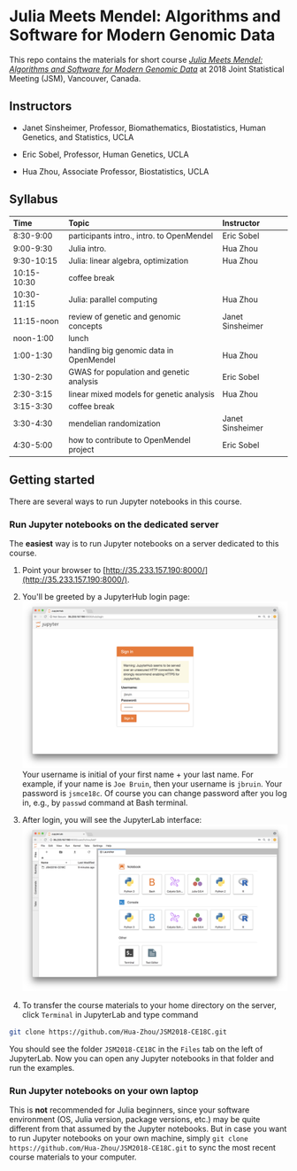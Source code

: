 # Julia Meets Mendel: Algorithms and Software for Modern Genomic Data

This repo contains the materials for short course [_Julia Meets Mendel: Algorithms and Software for Modern Genomic Data_](http://ww2.amstat.org/meetings/jsm/2018/onlineprogram/ActivityDetails.cfm?SessionID=215388) at 2018 Joint Statistical Meeting (JSM), Vancouver, Canada.

## Instructors

* Janet Sinsheimer, Professor, Biomathematics, Biostatistics, Human Genetics, and Statistics, UCLA  
* Eric Sobel, Professor, Human Genetics, UCLA  

* Hua Zhou, Associate Professor, Biostatistics, UCLA  

## Syllabus

| Time | Topic | Instructor |  
|:-----------|:------------|:------------|  
| 8:30-9:00 | participants intro., intro. to OpenMendel | Eric Sobel |  
| 9:00-9:30 | Julia intro. | Hua Zhou |  
| 9:30-10:15 | Julia: linear algebra, optimization | Hua Zhou |  
| 10:15-10:30 | coffee break | |  
| 10:30-11:15 | Julia: parallel computing | Hua Zhou |  
| 11:15-noon | review of genetic and genomic concepts | Janet Sinsheimer |  
| noon-1:00 | lunch | |  
| 1:00-1:30 | handling big genomic data in OpenMendel | Hua Zhou |  
| 1:30-2:30 | GWAS for population and genetic analysis | Eric Sobel |  
| 2:30-3:15 | linear mixed models for genetic analysis | Hua Zhou |  
| 3:15-3:30 | coffee break | |  
| 3:30-4:30 | mendelian randomization | Janet Sinsheimer |  
| 4:30-5:00 | how to contribute to OpenMendel project | Eric Sobel |  

## Getting started

There are several ways to run Jupyter notebooks in this course.

### Run Jupyter notebooks on the dedicated server

The **easiest** way is to run Jupyter notebooks on a server dedicated to this course.  

1. Point your browser to [http://35.233.157.190:8000/](http://35.233.157.190:8000/).  

2. You'll be greeted by a JupyterHub login page:  
![](./jupyterlab_login.png)
Your username is initial of your first name + your last name. For example, if your name is `Joe Bruin`, then your username is `jbruin`. Your password is `jsmce18c`. Of course you can change password after you log in, e.g., by `passwd` command at Bash terminal.

3. After login, you will see the JupyterLab interface:
![](./jupyterlab_home.png)

4. To transfer the course materials to your home directory on the server, click `Terminal` in JupyterLab and type command
```bash
git clone https://github.com/Hua-Zhou/JSM2018-CE18C.git
```
You should see the folder `JSM2018-CE18C` in the `Files` tab on the left of JupyterLab. Now you can open any Jupyter notebooks in that folder and run the examples.

### Run Jupyter notebooks on your own laptop

This is **not** recommended for Julia beginners, since your software environment (OS, Julia version, package versions, etc.) may be quite different from that assumed by the Jupyter notebooks. But in case you want to run Jupyter notebooks on your own machine, simply `git clone https://github.com/Hua-Zhou/JSM2018-CE18C.git` to sync the most recent course materials to your computer.
